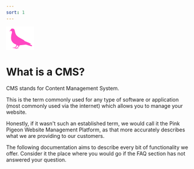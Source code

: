 ```yaml
---
sort: 1
---
```

![Image of the Pink Pigeon logo](https://raw.githubusercontent.com/pinkpigeondocs/Pink-Pigeon-Documentation/master/docs/common_elements_images/pp_logo.png)
# What is a CMS?

CMS stands for Content Management System. 

This is the term commonly used for any type of software or application (most commonly used via the internet) which allows you to manage your website.

Honestly, if it wasn't such an established term, we would call it the Pink Pigeon Website Management Platform, as that more accurately describes what we are providing to our customers.

The following documentation aims to describe every bit of functionality we offer. Consider it the place where you would go if the FAQ section has not answered your question.
